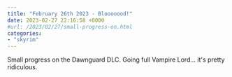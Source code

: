 ```yaml
---
title: "February 26th 2023 - Blooooood!"
date: 2023-02-27 22:16:58 +0000
#url: /2023/02/27/small-progress-on.html
categories:
- "skyrim"
---
```

Small progress on the Dawnguard DLC.  Going full Vampire Lord... it's pretty ridiculous.